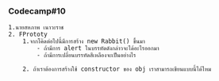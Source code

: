 ### Codecamp#10
    1.นายสหภาพ เนาวะราช
    2. FPrototy
        1.จากโค๊ดต่อไปนี้มีการสร้าง new Rabbit() ขึ้นมา
            - ถ้ามีการ alert ในบรรทัดดังกล่าวจะได้อะไรออกมา
            - ถ้ามีการเปลี่ยนบรรทัดสีเหลืองจะเป็นอย่างไร

        2. ถ้าเราต้องการสร้างใช้ constructor ของ obj เราสามารถเขียนแบบนี้ได้ไหม